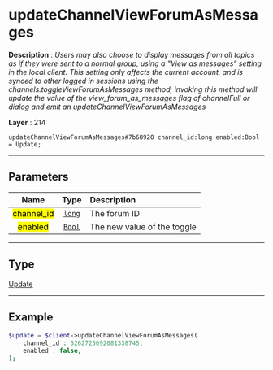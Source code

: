 # updateChannelViewForumAsMessages

**Description** : *Users may also choose to display messages from all topics as if they were sent to a normal group, using a &quot;View as messages&quot; setting in the local client\.
This setting only affects the current account, and is synced to other logged in sessions using the channels\.toggleViewForumAsMessages method; invoking this method will update the value of the view\_forum\_as\_messages flag of channelFull or dialog and emit an updateChannelViewForumAsMessages*

**Layer** : 214

```tl
updateChannelViewForumAsMessages#7b68920 channel_id:long enabled:Bool = Update;
```

---

## Parameters

| Name | Type | Description |
| :---: | :---: | :--- |
| <mark>channel_id</mark> | [`long`](type/long) | The forum ID |
| <mark>enabled</mark> | [`Bool`](type/Bool) | The new value of the toggle |

---

## Type

[Update](type/Update)

---

## Example

```php
$update = $client->updateChannelViewForumAsMessages(
	channel_id : 5262725692081338745,
	enabled : false,
);
```